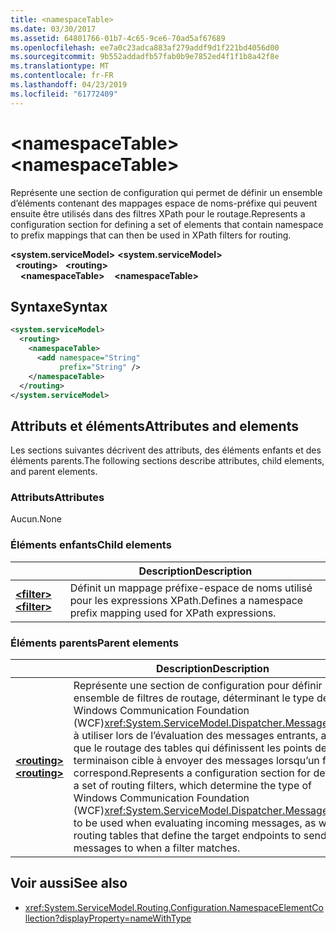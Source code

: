 ```yaml
---
title: <namespaceTable>
ms.date: 03/30/2017
ms.assetid: 64801766-01b7-4c65-9ce6-70ad5af67689
ms.openlocfilehash: ee7a0c23adca883af279addf9d1f221bd4056d00
ms.sourcegitcommit: 9b552addadfb57fab0b9e7852ed4f1f1b8a42f8e
ms.translationtype: MT
ms.contentlocale: fr-FR
ms.lasthandoff: 04/23/2019
ms.locfileid: "61772409"
---
```

# <a name="namespacetable"></a><span data-ttu-id="1b3f6-101">\<namespaceTable></span><span class="sxs-lookup"><span data-stu-id="1b3f6-101">\<namespaceTable></span></span>

<span data-ttu-id="1b3f6-102">Représente une section de configuration qui permet de définir un ensemble d’éléments contenant des mappages espace de noms-préfixe qui peuvent ensuite être utilisés dans des filtres XPath pour le routage.</span><span class="sxs-lookup"><span data-stu-id="1b3f6-102">Represents a configuration section for defining a set of elements that contain namespace to prefix mappings that can then be used in XPath filters for routing.</span></span>

<span data-ttu-id="1b3f6-103">**\<system.serviceModel>** </span><span class="sxs-lookup"><span data-stu-id="1b3f6-103">**\<system.serviceModel>** </span></span>  
<span data-ttu-id="1b3f6-104">&nbsp;&nbsp;**\<routing>** </span><span class="sxs-lookup"><span data-stu-id="1b3f6-104">&nbsp;&nbsp;**\<routing>** </span></span>  
<span data-ttu-id="1b3f6-105">&nbsp;&nbsp;&nbsp;&nbsp;**\<namespaceTable>**</span><span class="sxs-lookup"><span data-stu-id="1b3f6-105">&nbsp;&nbsp;&nbsp;&nbsp;**\<namespaceTable>**</span></span>
  
## <a name="syntax"></a><span data-ttu-id="1b3f6-106">Syntaxe</span><span class="sxs-lookup"><span data-stu-id="1b3f6-106">Syntax</span></span>  
  
```xml  
<system.serviceModel>
  <routing>
    <namespaceTable>
      <add namespace="String"
           prefix="String" />
    </namespaceTable>
  </routing>
</system.serviceModel>
```  
  
## <a name="attributes-and-elements"></a><span data-ttu-id="1b3f6-107">Attributs et éléments</span><span class="sxs-lookup"><span data-stu-id="1b3f6-107">Attributes and elements</span></span>

<span data-ttu-id="1b3f6-108">Les sections suivantes décrivent des attributs, des éléments enfants et des éléments parents.</span><span class="sxs-lookup"><span data-stu-id="1b3f6-108">The following sections describe attributes, child elements, and parent elements.</span></span>

### <a name="attributes"></a><span data-ttu-id="1b3f6-109">Attributs</span><span class="sxs-lookup"><span data-stu-id="1b3f6-109">Attributes</span></span>

<span data-ttu-id="1b3f6-110">Aucun.</span><span class="sxs-lookup"><span data-stu-id="1b3f6-110">None</span></span>

### <a name="child-elements"></a><span data-ttu-id="1b3f6-111">Éléments enfants</span><span class="sxs-lookup"><span data-stu-id="1b3f6-111">Child elements</span></span>

|     | <span data-ttu-id="1b3f6-112">Description</span><span class="sxs-lookup"><span data-stu-id="1b3f6-112">Description</span></span> |
| --- | ----------- |
| [<span data-ttu-id="1b3f6-113">**\<filter>**</span><span class="sxs-lookup"><span data-stu-id="1b3f6-113">**\<filter>**</span></span>](../../../../../docs/framework/configure-apps/file-schema/wcf/filter.md) | <span data-ttu-id="1b3f6-114">Définit un mappage préfixe-espace de noms utilisé pour les expressions XPath.</span><span class="sxs-lookup"><span data-stu-id="1b3f6-114">Defines a namespace prefix mapping used for XPath expressions.</span></span> |

### <a name="parent-elements"></a><span data-ttu-id="1b3f6-115">Éléments parents</span><span class="sxs-lookup"><span data-stu-id="1b3f6-115">Parent elements</span></span>

|     | <span data-ttu-id="1b3f6-116">Description</span><span class="sxs-lookup"><span data-stu-id="1b3f6-116">Description</span></span> |
| --- | ----------- |
| [<span data-ttu-id="1b3f6-117">**\<routing>**</span><span class="sxs-lookup"><span data-stu-id="1b3f6-117">**\<routing>**</span></span>](../../../../../docs/framework/configure-apps/file-schema/wcf/routing.md) | <span data-ttu-id="1b3f6-118">Représente une section de configuration pour définir un ensemble de filtres de routage, déterminant le type de Windows Communication Foundation (WCF)<xref:System.ServiceModel.Dispatcher.MessageFilter> à utiliser lors de l’évaluation des messages entrants, ainsi que le routage des tables qui définissent les points de terminaison cible à envoyer des messages lorsqu’un filtre correspond.</span><span class="sxs-lookup"><span data-stu-id="1b3f6-118">Represents a configuration section for defining a set of routing filters, which determine the type of Windows Communication Foundation (WCF)<xref:System.ServiceModel.Dispatcher.MessageFilter> to be used when evaluating incoming messages, as well as routing tables that define the target endpoints to send messages to when a filter matches.</span></span> |

## <a name="see-also"></a><span data-ttu-id="1b3f6-119">Voir aussi</span><span class="sxs-lookup"><span data-stu-id="1b3f6-119">See also</span></span>

- <xref:System.ServiceModel.Routing.Configuration.NamespaceElementCollection?displayProperty=nameWithType>
